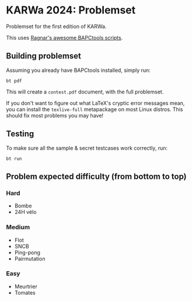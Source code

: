 # KARWa 2024: Problemset

Problemset for the first edition of KARWa.

This uses [Ragnar's awesome BAPCtools scripts](https://github.com/RagnarGrootKoerkamp/BAPCtools).

## Building problemset

Assuming you already have BAPCtools installed, simply run:

```console
bt pdf
```

This will create a `contest.pdf` document, with the full problemset.

If you don't want to figure out what LaTeX's cryptic error messages mean, you can install the `texlive-full` metapackage on most Linux distros.
This should fix most problems you may have!

## Testing

To make sure all the sample & secret testcases work correctly, run:

```console
bt run
```

## Problem expected difficulty (from bottom to top)
### Hard
- Bombe
- 24H vélo

### Medium
- Flot
- SNCB
- Ping-pong
- Pairmutation

### Easy
- Meurtrier
- Tomates
